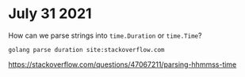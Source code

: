 # July 31 2021

How can we parse strings into `time.Duration` or `time.Time`?

~~~
golang parse duration site:stackoverflow.com
~~~

https://stackoverflow.com/questions/47067211/parsing-hhmmss-time

